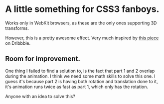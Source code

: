 # A little something for CSS3 fanboys.

Works only in WebKit browsers, as these are the only ones supporting 3D transforms.

However, this is a pretty awesome effect. Very much inspired by [this piece](http://dribbble.com/shots/324781-Photofold) on Dribbble.

## Room for improvement.

One thing I failed to find a solution to, is the fact that part 1 and 2 overlap during the animation. I think we need some math skills to solve this one. I guess it's because part 2 is having both rotation and translation done to it, it's animation runs twice as fast as part 1, which only has the rotation.

Anyone with an idea to solve this?